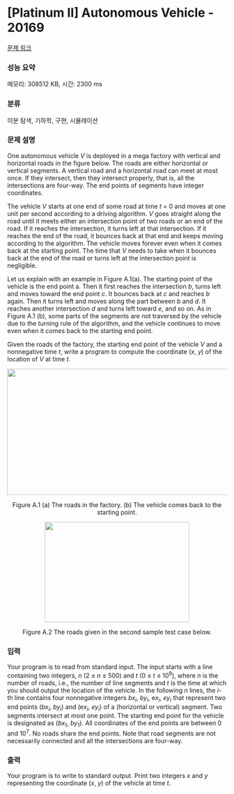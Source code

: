 # [Platinum II] Autonomous Vehicle - 20169 

[문제 링크](https://www.acmicpc.net/problem/20169) 

### 성능 요약

메모리: 308512 KB, 시간: 2300 ms

### 분류

이분 탐색, 기하학, 구현, 시뮬레이션

### 문제 설명

<p>One autonomous vehicle <em>V</em> is deployed in a mega factory with vertical and horizontal roads in the figure below. The roads are either horizontal or vertical segments. A vertical road and a horizontal road can meet at most once. If they intersect, then they intersect properly, that is, all the intersections are four-way. The end points of segments have integer coordinates.</p>

<p>The vehicle <em>V</em> starts at one end of some road at time <em>t</em> = 0 and moves at one unit per second according to a driving algorithm. <em>V</em> goes straight along the road until it meets either an intersection point of two roads or an end of the road. If it reaches the intersection, it turns left at that intersection. If it reaches the end of the road, it bounces back at that end and keeps moving according to the algorithm. The vehicle moves forever even when it comes back at the starting point. The time that <em>V</em> needs to take when it bounces back at the end of the road or turns left at the intersection point is negligible.</p>

<p>Let us explain with an example in Figure A.1(a). The starting point of the vehicle is the end point a. Then it first reaches the intersection <em>b</em>, turns left and moves toward the end point <em>c</em>. It bounces back at <em>c</em> and reaches <em>b</em> again. Then it turns left and moves along the part between <em>b</em> and <em>d</em>. It reaches another intersection <em>d</em> and turns left toward <em>e</em>, and so on. As in Figure A.1 (b), some parts of the segments are not traversed by the vehicle due to the turning rule of the algorithm, and the vehicle continues to move even when it comes back to the starting end point.</p>

<p>Given the roads of the factory, the starting end point of the vehicle <em>V</em> and a nonnegative time <em>t</em>, write a program to compute the coordinate (<em>x</em>, <em>y</em>) of the location of <em>V</em> at time <em>t</em>.</p>

<p style="text-align: center;"><img alt="" src="https://upload.acmicpc.net/0cd48ef3-5660-464e-865d-3089a4689132/-/preview/" style="width: 538px; height: 290px;"></p>

<p style="text-align: center;">Figure A.1 (a) The roads in the factory. (b) The vehicle comes back to the starting point.</p>

<p style="text-align: center;"><img alt="" src="https://upload.acmicpc.net/5e3b3e28-3377-43dc-bd38-43b940f630fa/-/preview/" style="width: 332px; height: 230px;"></p>

<p style="text-align: center;">Figure A.2 The roads given in the second sample test case below.</p>

### 입력 

 <p>Your program is to read from standard input. The input starts with a line containing two integers, <em>n</em> (2 ≤ <em>n</em> ≤ 500) and <em>t</em> (0 ≤ <em>t</em> ≤ 10<sup>9</sup>), where <em>n</em> is the number of roads, i.e., the number of line segments and <em>t</em> is the time at which you should output the location of the vehicle. In the following <em>n</em> lines, the <em>i</em>-th line contains four nonnegative integers <em>bx<sub>i</sub></em>, <em>by<sub>i</sub></em>, e<em>x<sub>i</sub></em>, <em>ey<sub>i</sub></em> that represent two end points (<em>bx<sub>i</sub></em>, <em>by<sub>i</sub></em>) and (e<em>x<sub>i</sub></em>, <em>ey<sub>i</sub></em>) of a (horizontal or vertical) segment. Two segments intersect at most one point. The starting end point for the vehicle is designated as (<em>bx</em><sub>1</sub>, <em>by</em><sub>1</sub>). All coordinates of the end points are between 0 and 10<sup>7</sup>. No roads share the end points. Note that road segments are not necessarily connected and all the intersections are four-way.</p>

### 출력 

 <p>Your program is to write to standard output. Print two integers <em>x</em> and <em>y</em> representing the coordinate (<em>x</em>, <em>y</em>) of the vehicle at time <em>t</em>.</p>

